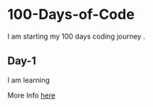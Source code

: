 # 100-Days-of-Code
I am  starting  my 100 days  coding journey .

## Day-1
I am learning

More Info [here](Day-1/Day-1.md)

